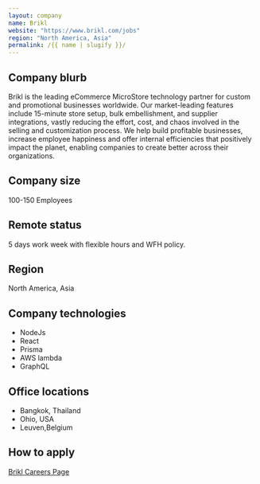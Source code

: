 ```yaml
---
layout: company
name: Brikl
website: "https://www.brikl.com/jobs"
region: "North America, Asia"
permalink: /{{ name | slugify }}/
---
```


## Company blurb

Brikl is the leading eCommerce MicroStore technology partner for custom and promotional businesses worldwide. Our market-leading features include 15-minute store setup, bulk embellishment, and supplier integrations, vastly reducing the effort, cost, and chaos involved in the selling and customization process. We help build profitable businesses, increase employee happiness and offer internal efficiencies that positively impact the planet, enabling companies to create better across their organizations.

## Company size

100-150 Employees

## Remote status

5 days work week with flexible hours and WFH policy.

## Region

North America, Asia

## Company technologies

- NodeJs
- React
- Prisma
- AWS lambda
- GraphQL

## Office locations

- Bangkok, Thailand
- Ohio, USA
- Leuven,Belgium

## How to apply

[Brikl Careers Page](https://www.brikl.com/jobs)